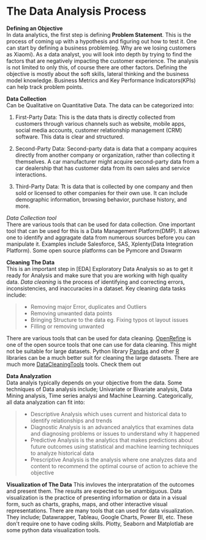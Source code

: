 <!-- @format -->

# The Data Analysis Process

**Defining an Objective**</br>
In data analytics, the first step is defining **Problem Statement**. This is the process of coming up with a hypothesis and figuring out how to test it. One can start by defining a business problem(eg. Why are we losing customers as Xiaomi). As a data analyst, you will look into depth by trying to find the factors that are negatively impacting the customer experience. The analysis is not limited to only this, of course there are other factors. Defining the objective is mostly about the soft skills, lateral thinking and the business model knowledge. Business Metrics and Key Performance Indicators(KPIs) can help track problem points.</br>

**Data Collection**</br>
Can be Qualitative on Quantitative Data. The data can be categorized into:

1. First-Party Data: This is the data thats is directly collected from customers through various channels such as website, mobile apps, social media accounts, customer relationship management (CRM) software. This data is clear and structured.

1. Second-Party Data: Second-party data is data that a company acquires directly from another company or organization, rather than collecting it themselves. A car manufacturer might acquire second-party data from a car dealership that has customer data from its own sales and service interactions.

1. Third-Party Data: Tt is data that is collected by one company and then sold or licensed to other companies for their own use. It can include demographic information, browsing behavior, purchase history, and more.

_Data Collection tool_</br>
There are various tools that can be used for data collection. One important tool that can be used for this is a Data Management Platform(DMP). It allows one to identify and aggragate data from numerous sources before you can manipulate it. Examples include Salesforce, SAS, Xplenty(Data Integration Platform). Some open source platforms can be Pymcore and Dswarm</br>

**Cleaning The Data**</br>
This is an important step in [EDA] Exploratory Data Analysis so as to get it ready for Analysis and make sure that you are working with high quality data. _Data cleaning_ is the process of identifying and correcting errors, inconsistencies, and inaccuracies in a dataset. Key cleaning data tasks include:

> - Removing major Error, duplicates and Outliers
> - Removing unwanted data points
> - Bringing Structure to the data eg. Fixing typos ot layout issues
> - Filling or removing unwanted

There are various tools that can be used for data cleaning. [OpenRefine](https://openrefine.org/) is one of the open source tools that one can use for data cleaning. This might not be suitable for large datasets. Python library [Pandas](https://pandas.pydata.org/) and other [R](https://www.r-project.org/) libraries can be a much better suit for cleaning the large datasets. There are much more [DataCleaningTools](https://www.linkedin.com/pulse/top-11-data-cleaning-tools-scientists-2022-harshit-goyal/?trk=pulse-article_more-articles_related-content-card) tools. Check them out</br>

**Data Analyzation**</br>
Data analyis typically depends on your objective from the data. Some techniques of Data analysis include; Univariate or Bivariate analysis, Data Mining analysis, Time series analysi and Machine Learning. Categorically, all data analyzation can fit into:

> - Descriptive Analysis which uses current and historical data to identify relationships and trends
> - Diagnostic Analysis is an advanced analytics that examines data and diagnosing problems or issues to understand why it happened
> - Predictive Analysis is the analytics that makes predictions about future outcomes using statistical and machine learning techniques to analyze historical data
> - Prescriptive Analysis is the analysis where one analyzes data and content to recommend the optimal course of action to achieve the objective

**Visualization of The Data**
This invloves the interpratation of the outcomes and present them. The results are expected to be unambiguous. Data visualization is the practice of presenting information or data in a visual form, such as charts, graphs, maps, and other interactive visual representations. There are many tools that can used for data visualization. They include; Datawrapper, Tableau, Google Charts, Power BI, etc. These don't require one to have coding skills. Plotty, Seaborn and Matplotlab are some python data visualization tools.

